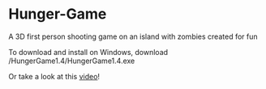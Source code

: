 # Hunger-Game
A 3D first person shooting game on an island with zombies created for fun 

To download and install on Windows, download /HungerGame1.4/HungerGame1.4.exe



Or take a look at this [video](https://youtu.be/1YI9rlTFN74)!